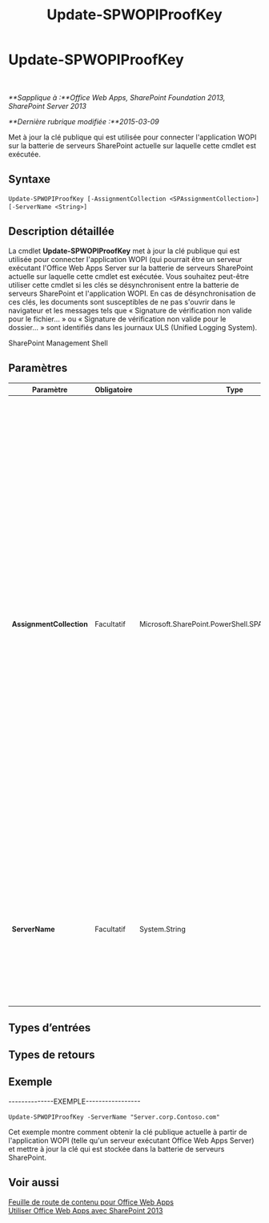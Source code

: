 ﻿---
title: Update-SPWOPIProofKey
TOCTitle: Update-SPWOPIProofKey
ms:assetid: fe7f3a87-082e-4a43-a5f3-7be41d8e91a3
ms:mtpsurl: https://technet.microsoft.com/fr-fr/library/JJ219460(v=office.15)
ms:contentKeyID: 49645260
ms.date: 12/22/2017
mtps_version: v=office.15
ms.translationtype: HT
---

# Update-SPWOPIProofKey

 

_**Sapplique à :**Office Web Apps, SharePoint Foundation 2013, SharePoint Server 2013_

_**Dernière rubrique modifiée :**2015-03-09_

Met à jour la clé publique qui est utilisée pour connecter l'application WOPI sur la batterie de serveurs SharePoint actuelle sur laquelle cette cmdlet est exécutée.

## Syntaxe

    Update-SPWOPIProofKey [-AssignmentCollection <SPAssignmentCollection>] [-ServerName <String>]

## Description détaillée

La cmdlet **Update-SPWOPIProofKey** met à jour la clé publique qui est utilisée pour connecter l'application WOPI (qui pourrait être un serveur exécutant l'Office Web Apps Server sur la batterie de serveurs SharePoint actuelle sur laquelle cette cmdlet est exécutée. Vous souhaitez peut-être utiliser cette cmdlet si les clés se désynchronisent entre la batterie de serveurs SharePoint et l'application WOPI. En cas de désynchronisation de ces clés, les documents sont susceptibles de ne pas s'ouvrir dans le navigateur et les messages tels que « Signature de vérification non valide pour le fichier… » ou « Signature de vérification non valide pour le dossier... » sont identifiés dans les journaux ULS (Unified Logging System).

SharePoint Management Shell

## Paramètres


<table>
<colgroup>
<col style="width: 25%" />
<col style="width: 25%" />
<col style="width: 25%" />
<col style="width: 25%" />
</colgroup>
<thead>
<tr class="header">
<th>Paramètre</th>
<th>Obligatoire</th>
<th>Type</th>
<th>Description</th>
</tr>
</thead>
<tbody>
<tr class="odd">
<td><p><strong>AssignmentCollection</strong></p></td>
<td><p>Facultatif</p></td>
<td><p>Microsoft.SharePoint.PowerShell.SPAssignmentCollection</p></td>
<td><p>Gère les objets de manière à optimiser leur libération. L’utilisation d’objets, tels que <strong>SPWeb</strong> ou <strong>SPSite</strong>, peut consommer des quantités de mémoire élevées et le recours à ces objets dans des scripts Windows PowerShell implique une gestion appropriée de la mémoire. À l’aide de l’objet <strong>SPAssignment</strong>, vous pouvez affecter des objets à une variable et les libérer dès qu’ils ne sont plus nécessaires afin de libérer de la mémoire. Lorsque les objets <strong>SPWeb</strong>, <strong>SPSite</strong> ou <strong>SPSiteAdministration</strong> sont utilisés, ils sont automatiquement libérés si un ensemble d’affectations ou si le paramètre <strong>Global</strong> n’est pas utilisé.</p>
<div class="alert">
<table>
<thead>
<tr class="header">
<th><img src="images/JJ219459.note(Office.15).gif" title="Remarque" alt="Remarque" /><strong>Remarque :</strong></th>
</tr>
</thead>
<tbody>
<tr class="odd">
<td>Lorsque le paramètre <strong>Global</strong> est utilisé, tous les objets sont contenus dans le magasin global. Si des objets ne sont pas utilisés immédiatement ou libérés à l’aide de la commande <strong>Stop-SPAssignment</strong>, un scénario d’insuffisance de mémoire peut se produire.</td>
</tr>
</tbody>
</table>

</div></td>
</tr>
<tr class="even">
<td><p><strong>ServerName</strong></p></td>
<td><p>Facultatif</p></td>
<td><p>System.String</p></td>
<td><p>Spécifie l'application WOPI à partir de laquelle obtenir la clé. Il peut s'agir d'un serveur qui exécute l'Office Web Apps Server. Si ce paramètre est manquant, les clés publiques pour toutes les applications WOPI qui sont connectées à la batterie de serveurs SharePoint actuelle, sont mises à jour.</p></td>
</tr>
</tbody>
</table>


## Types d’entrées

## Types de retours

## Exemple

\--------------EXEMPLE-----------------

    Update-SPWOPIProofKey -ServerName "Server.corp.Contoso.com"

Cet exemple montre comment obtenir la clé publique actuelle à partir de l'application WOPI (telle qu'un serveur exécutant Office Web Apps Server) et mettre à jour la clé qui est stockée dans la batterie de serveurs SharePoint.

## Voir aussi


[Feuille de route de contenu pour Office Web Apps](content-roadmap-for-office-web-apps-server.md)  
[Utiliser Office Web Apps avec SharePoint 2013](use-office-web-apps-with-sharepoint-2013.md)


